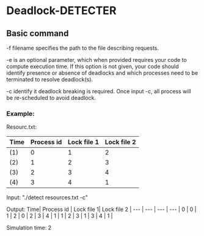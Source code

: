 # Deadlock-DETECTER

## Basic command
-f filename specifies the path to the file describing requests.

-e is an optional parameter, which when provided requires your code to compute execution time. If this
option is not given, your code should identify presence or absence of deadlocks and which processes
need to be terminated to resolve deadlock(s).

-c identify it deadlock breaking is required. Once input -c, all process will be re-scheduled to avoid deadlock.

### Example:
Resourc.txt:

Time| Process id | Lock file 1| Lock file 2 |
--- | --- | --- | --- |
(1) |      0     |      1     |       2     | 
(2) |      1     |      2     |       3     |
(3) |      2     |      3     |       4     |
(4) |      3     |      4     |       1     |


Input: "./detect resources.txt -c"

Output: 
Time| Process id | Lock file 1| Lock file 2 |
--- | --- | --- | --- |
0 |      0     |      1     |       2     | 
0 |      2     |      3     |       4     |
1 |      1     |      2     |       3     |
1 |      3     |      4     |       1     |

Simulation time: 2 
